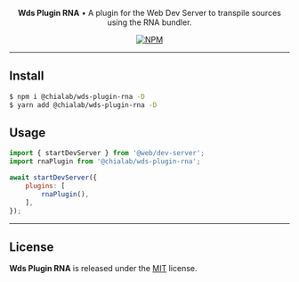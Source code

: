 <p align="center">
    <strong>Wds Plugin RNA</strong> • A plugin for the Web Dev Server to transpile sources using the RNA bundler.
</p>

<p align="center">
    <a href="https://www.npmjs.com/package/@chialab/wds-plugin-rna"><img alt="NPM" src="https://img.shields.io/npm/v/@chialab/wds-plugin-rna.svg?style=flat-square"></a>
</p>

---

## Install

```sh
$ npm i @chialab/wds-plugin-rna -D
$ yarn add @chialab/wds-plugin-rna -D
```

## Usage

```js
import { startDevServer } from '@web/dev-server';
import rnaPlugin from '@chialab/wds-plugin-rna';

await startDevServer({
    plugins: [
        rnaPlugin(),
    ],
});
```

---

## License

**Wds Plugin RNA** is released under the [MIT](https://github.com/chialab/rna/blob/master/packages/wds-plugin-rna/LICENSE) license.
